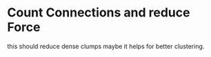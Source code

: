 # Count Connections and reduce Force
this should reduce dense clumps maybe it helps for better clustering.


